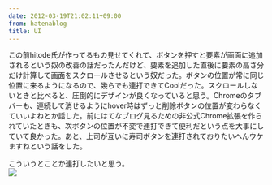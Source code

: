 ```yaml
---
date: 2012-03-19T21:02:11+09:00
from: hatenablog
title: UI
---
```


<p>この前hitode氏が作ってるもの見せてくれて、ボタンを押すと要素が画面に追加されるという奴の改善の話だったんだけど、要素を追加した直後に要素の高さ分だけ計算して画面をスクロールさせるという奴だった。ボタンの位置が常に同じ位置に来るようになるので、幾らでも連打できてCoolだった。スクロールしないときと比べると、圧倒的にデザインが良くなっていると思う。Chromeのタブバーも、連続して消せるようにhover時はずっと削除ボタンの位置が変わらなくていいよねとか話した。前にはてなブログ見るための非公式Chrome拡張を作られていたときも、次ボタンの位置が不変で連打できて便利だという点を大事にしていて良かった。あと、上司が互いに寿司ボタンを連打されておりたいへんウケますねという話をした。</p><p>こういうとことか連打したいと思う。<br>
<img src="http://dl.dropbox.com/u/5978869/image/20120319_210515.png" class="frame"></p>

